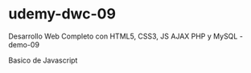 # udemy-dwc-09
Desarrollo Web Completo con HTML5, CSS3, JS AJAX PHP y MySQL - demo-09

Basico de Javascript
